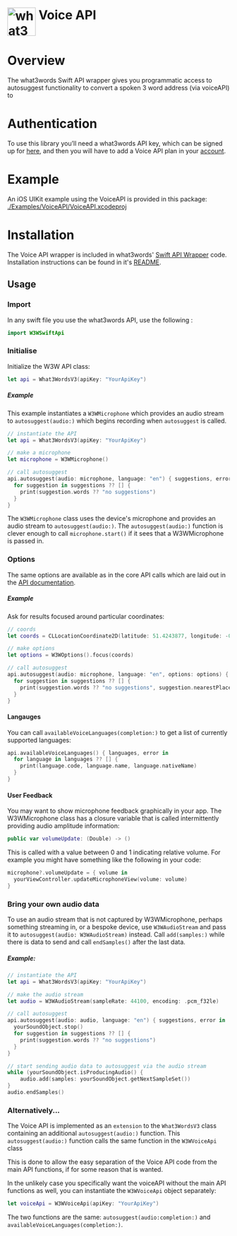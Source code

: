 # <img valign='top' src="https://what3words.com/assets/images/w3w_square_red.png" width="64" height="64" alt="what3words">&nbsp;Voice API


# Overview

The what3words Swift API wrapper gives you programmatic access to autosuggest functionality to convert a spoken 3 word address (via voiceAPI) to 

# Authentication

To use this library you’ll need a what3words API key, which can be signed up for [here](https://what3words.com/select-plan), and then you will have to add a Voice API plan in your [account](https://accounts.what3words.com/billing).

# Example

An iOS UIKit example using the VoiceAPI is provided in this package: [./Examples/VoiceAPI/VoiceAPI.xcodeproj](./Examples/VoiceAPI/VoiceAPI.xcodeproj)

# Installation

The Voice API wrapper is included in what3words' [Swift API Wrapper](https://github.com/what3words/w3w-swift-wrapper) code.  Installation instructions can be found in it's [README](README.md).

## Usage

### Import

In any swift file you use the what3words API, use the following :

```swift
import W3WSwiftApi
```

### Initialise

Initialize the W3W API class:

```swift
let api = What3WordsV3(apiKey: "YourApiKey")
```

##### Example
This example instantiates a `W3WMicrophone` which provides an audio stream to `autosuggest(audio:)` which begins recording when `autosuggest` is called.

```swift
// instantiate the API
let api = What3WordsV3(apiKey: "YourApiKey")

// make a microphone
let microphone = W3WMicrophone()

// call autosuggest
api.autosuggest(audio: microphone, language: "en") { suggestions, error in
  for suggestion in suggestions ?? [] {
    print(suggestion.words ?? "no suggestions")
  }
}
```


The `W3WMicrophone` class uses the device's microphone and provides an audio stream to `autosuggest(audio:)`.  The `autosuggest(audio:)` function is clever enough to call `microphone.start()` if it sees that a W3WMicrophone is passed in.

### Options

The same options are available as in the core API calls which are laid out in the [API documentation](https://developer.what3words.com/public-api/docs#autosuggest).

##### Example

Ask for results focused around particular coordinates:

```swift
// coords
let coords = CLLocationCoordinate2D(latitude: 51.4243877, longitude: -0.34745)

// make options
let options = W3WOptions().focus(coords)

// call autosuggest
api.autosuggest(audio: microphone, language: "en", options: options) { suggestions, error in
  for suggestion in suggestions ?? [] {
    print(suggestion.words ?? "no suggestions", suggestion.nearestPlace ?? "")
  }
}
```


#### Langauges

You can call `availableVoiceLanguages(completion:)` to get a list of currently supported languages:

```Swift
api.availableVoiceLanguages() { languages, error in
  for language in languages ?? [] {
    print(language.code, language.name, language.nativeName)
  }
}

```

#### User Feedback

You may want to show microphone feedback graphically in your app. The W3WMicrophone class has a closure variable that is called intermittently providing audio amplitude information:

```Swift
public var volumeUpdate: (Double) -> ()
```

This is called with a value between 0 and 1 indicating relative volume.  For example you might have something like the following in your code:

```Swift
microphone?.volumeUpdate = { volume in 
  yourViewController.updateMicrophoneView(volume: volume)
}
```

### Bring your own audio data

To use an audio stream that is not captured by W3WMicrophone, perhaps something streaming in, or a bespoke device, use `W3WAudioStream` and pass it to `autosuggest(audio: W3WAudioStream)` instead.  Call `add(samples:)` while there is data to send and call `endSamples()` after the last data.

##### Example:

```Swift
// instantiate the API
let api = What3WordsV3(apiKey: "YourApiKey")

// make the audio stream
let audio = W3WAudioStream(sampleRate: 44100, encoding: .pcm_f32le)

// call autosuggest
api.autosuggest(audio: audio, language: "en") { suggestions, error in
  yourSoundObject.stop()
  for suggestion in suggestions ?? [] {
    print(suggestion.words ?? "no suggestions")
  }
}

// start sending audio data to autosuggest via the audio stream
while (yourSoundObject.isProducingAudio() {
	audio.add(samples: yourSoundObject.getNextSampleSet())
}
audio.endSamples()

```

### Alternatively...

The Voice API is implemented as an `extension` to the `What3WordsV3` class containing an additional `autosuggest(audio:)` function. This `autosuggest(audio:)` function calls the same function in the `W3WVoiceApi` class

This is done to allow the easy separation of the Voice API code from the main API functions, if for some reason that is wanted.

In the unlikely case you specifically want the voiceAPI without the main API functions as well, you can instantiate the `W3WVoiceApi` object separately:

```swift
let voiceApi = W3WVoiceApi(apiKey: "YourApiKey")
```

The two functions are the same: `autosuggest(audio:completion:)` and `availableVoiceLanguages(completion:)`.


